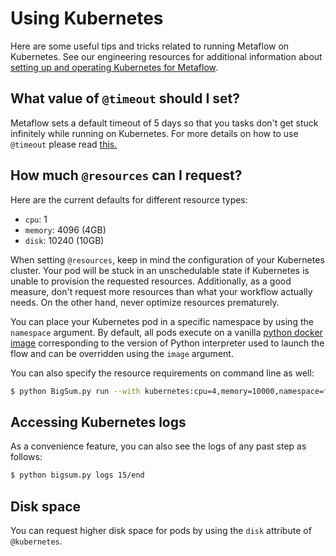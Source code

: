 # Using Kubernetes

Here are some useful tips and tricks related to running Metaflow on Kubernetes. See our
engineering resources for additional information about [setting up and operating
Kubernetes for Metaflow](https://outerbounds.com/docs/engineering-welcome/).

## What value of `@timeout` should I set?

Metaflow sets a default timeout of 5 days so that you tasks don't get stuck infinitely
while running on Kubernetes. For more details on how to use `@timeout` please read
[this.](../failures.md#timing-out-with-the-timeout-decorator)

## How much `@resources` can I request?

Here are the current defaults for different resource types:

* `cpu`: 1
* `memory`: 4096 \(4GB\)
* `disk`: 10240 \(10GB\)

When setting `@resources`, keep in mind the configuration of your Kubernetes cluster.
Your pod will be stuck in an unschedulable state if Kubernetes is unable to provision
the requested resources. Additionally, as a good measure, don't request more resources
than what your workflow actually needs. On the other hand, never optimize resources
prematurely.

You can place your Kubernetes pod in a specific namespace by using the `namespace`
argument. By default, all pods execute on a vanilla [python docker
image](https://hub.docker.com/_/python/) corresponding to the version of Python
interpreter used to launch the flow and can be overridden using the `image` argument.

You can also specify the resource requirements on command line as well:

```bash
$ python BigSum.py run --with kubernetes:cpu=4,memory=10000,namespace=foo,image=ubuntu:latest
```

## Accessing Kubernetes logs

As a convenience feature, you can also see the logs of any past step as follows:

```bash
$ python bigsum.py logs 15/end
```

## Disk space

You can request higher disk space for pods by using the `disk` attribute of
`@kubernetes`.
